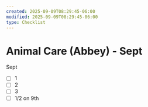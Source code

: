 ```yaml
---
created: 2025-09-09T08:29:45-06:00
modified: 2025-09-09T08:29:45-06:00
type: Checklist
---
```


# Animal Care (Abbey) - Sept

Sept
- [ ] 1
- [ ] 2
- [ ] 3
- [ ] 1/2 on 9th
